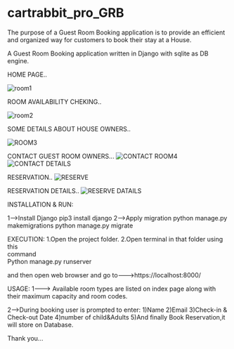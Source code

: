 # cartrabbit_pro_GRB
The purpose of a Guest Room Booking application is to provide an efficient and organized way for customers to book their stay at a House.

A Guest Room Booking application written in Django with sqlite as DB engine.

HOME PAGE..

![room1](https://github.com/Yashodha-G1/cartrabbit_pro_GRB/assets/117884837/3819c6ad-84ae-496c-80d3-ee84db294f9e)

ROOM AVAILABILITY CHEKING..

![room2](https://github.com/Yashodha-G1/cartrabbit_pro_GRB/assets/117884837/f64c6669-520c-42fd-aa16-83b531300f97)

SOME DETAILS ABOUT HOUSE OWNERS..

![ROOM3](https://github.com/Yashodha-G1/cartrabbit_pro_GRB/assets/117884837/793c0ce4-18ef-4548-83ca-a0e680d1ca39)

CONTACT GUEST ROOM OWNERS...
![CONTACT ROOM4](https://github.com/Yashodha-G1/cartrabbit_pro_GRB/assets/117884837/eacc96d7-381a-499a-82e9-be59779d4381)
![CONTACT DETAILS](https://github.com/Yashodha-G1/cartrabbit_pro_GRB/assets/117884837/04d0b57c-69ae-43ab-bb4c-f83a1eea45fd)


RESERVATION..
![RESERVE](https://github.com/Yashodha-G1/cartrabbit_pro_GRB/assets/117884837/516ddb86-572d-4d73-abe2-5f1edfdde122)

RESERVATION DETAILS..
![RESERVE DATAILS](https://github.com/Yashodha-G1/cartrabbit_pro_GRB/assets/117884837/69c693ad-5610-4807-8579-3fc4b3c36e75)




INSTALLATION & RUN:

1-->Install Django
	pip3 install django
2-->Apply migration
	python manage.py makemigrations
	python manage.py migrate

EXECUTION:
	1.Open the project folder.
	2.Open terminal in that folder using this 		
                   command	
		Python manage.py runserver

and then open web browser and go to--->https://localhost:8000/

USAGE:
1---> Available room types are listed on index page along with their maximum capacity and room codes.

2-->During booking user is prompted to enter:
	1)Name
	2)Email
	3)Check-in & Check-out Date
	4)number of child&Adults
	5)And finally Book Reservation,it will store on Database.


Thank you...








